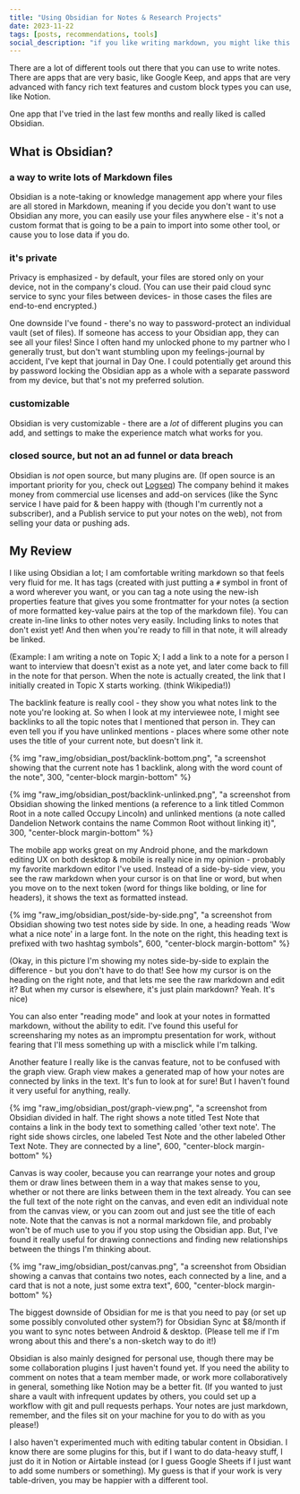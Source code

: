 ```yaml
---
title: "Using Obsidian for Notes & Research Projects"
date: 2023-11-22
tags: [posts, recommendations, tools]
social_description: "if you like writing markdown, you might like this tool"
---
```


There are a lot of different tools out there that you can use to write notes. There are apps that are very basic, like Google Keep, and apps that are very advanced with fancy rich text features and custom block types you can use, like Notion. 

One app that I've tried in the last few months and really liked is called Obsidian.

## What is Obsidian? 

### a way to write lots of Markdown files
Obsidian is a note-taking or knowledge management app where your files are all stored in Markdown, meaning if you decide you don't want to use Obsidian any more, you can easily use your files anywhere else - it's not a custom format that is going to be a pain to import into some other tool, or cause you to lose data if you do. 


### it's private
Privacy is emphasized - by default, your files are stored only on your device, not in the company's cloud. (You can use their paid cloud sync service to sync your files between devices- in those cases the files are end-to-end encrypted.) 

One downside I've found - there's no way to password-protect an individual vault (set of files). If someone has access to your Obsidian app, they can see all your files! Since I often hand my unlocked phone to my partner who I generally trust, but don't want stumbling upon my feelings-journal by accident, I've kept that journal in Day One. I could potentially get around this by password locking the Obsidian app as a whole with a separate password from my device, but that's not my preferred solution.

### customizable
Obsidian is very customizable - there are a _lot_ of different plugins you can add, and settings to make the experience match what works for you. 

### closed source, but not an ad funnel or data breach
Obsidian is _not_ open source, but many plugins are. (If open source is an important priority for you, check out [Logseq](https://logseq.com/)) The company behind it makes money from commercial use licenses and add-on services (like the Sync service I have paid for & been happy with (though I'm currently not a subscriber), and a Publish service to put your notes on the web), not from selling your data or pushing ads. 

## My Review

I like using Obsidian a lot; I am comfortable writing markdown so that feels very fluid for me. It has tags (created with just putting a `#` symbol in front of a word wherever you want, or you can tag a note using the new-ish properties feature that gives you some frontmatter for your notes (a section of more formatted key-value pairs at the top of the markdown file). You can create in-line links to other notes very easily. Including links to notes that don't exist yet! And then when you're ready to fill in that note, it will already be linked.

(Example: I am writing a note on Topic X; I add a link to a note for a person I want to interview that doesn't exist as a note yet, and later come back to fill in the note for that person. When the note is actually created, the link that I initially created in Topic X starts working. (think Wikipedia!))

The backlink feature is really cool - they show you what notes link to the note you're looking at. So when I look at my interviewee note, I might see backlinks to all the topic notes that I mentioned that person in. They can even tell you if you have unlinked mentions - places where some other note uses the title of your current note, but doesn't link it.

{% img "raw_img/obsidian_post/backlink-bottom.png", "a screenshot showing that the current note has 1 backlink, along with the word count of the note", 300, "center-block margin-bottom" %}

{% img "raw_img/obsidian_post/backlink-unlinked.png", "a screenshot from Obsidian showing the linked mentions (a reference to a link titled Common Root in a note called Occupy Lincoln) and unlinked mentions (a note called Dandelion Network contains the name Common Root without linking it)", 300, "center-block margin-bottom" %}

The mobile app works great on my Android phone, and the markdown editing UX on both desktop & mobile is really nice in my opinion - probably my favorite markdown editor I've used. Instead of a side-by-side view, you see the raw markdown when your cursor is on that line or word, but when you move on to the next token (word for things like bolding, or line for headers), it shows the text as formatted instead.

{% img "raw_img/obsidian_post/side-by-side.png", "a screenshot from Obsidian showing two test notes side by side. In one, a heading reads 'Wow what a nice note' in a large font. In the note on the right, this heading text is prefixed with two hashtag symbols", 600, "center-block margin-bottom" %}

(Okay, in this picture I'm showing my notes side-by-side to explain the difference - but you don't have to do that! See how my cursor is on the heading on the right note, and that lets me see the raw markdown and edit it? But when my cursor is elsewhere, it's just plain markdown? Yeah. It's nice)

You can also enter "reading mode" and look at your notes in formatted markdown, without the ability to edit. I've found this useful for screensharing my notes as an impromptu presentation for work, without fearing that I'll mess something up with a misclick while I'm talking.

Another feature I really like is the canvas feature, not to be confused with the graph view. Graph view makes a generated map of how your notes are connected by links in the text. It's fun to look at for sure! But I haven't found it very useful for anything, really. 

{% img "raw_img/obsidian_post/graph-view.png", "a screenshot from Obsidian divided in half. The right shows a note titled Test Note that contains a link in the body text to something called 'other text note'. The right side shows circles, one labeled Test Note and the other labeled Other Text Note. They are connected by a line", 600, "center-block margin-bottom" %}

Canvas is way cooler, because you can rearrange your notes and group them or draw lines between them in a way that makes sense to you, whether or not there are links between them in the text already. You can see the full text of the note right on the canvas, and even edit an individual note from the canvas view, or you can zoom out and just see the title of each note. Note that the canvas is not a normal markdown file, and probably won't be of much use to you if you stop using the Obsidian app. But, I've found it really useful for drawing connections and finding new relationships between the things I'm thinking about.

{% img "raw_img/obsidian_post/canvas.png", "a screenshot from Obsidian showing a canvas that contains two notes, each connected by a line, and a card that is not a note, just some extra text", 600, "center-block margin-bottom" %}

The biggest downside of Obsidian for me is that you need to pay (or set up some possibly convoluted other system?) for Obsidian Sync at $8/month if you want to sync notes between Android & desktop. (Please tell me if I'm wrong about this and there's a non-sketch way to do it!)

Obsidian is also mainly designed for personal use, though there may be some collaboration plugins I just haven't found yet. If you need the ability to comment on notes that a team member made, or work more collaboratively in general, something like Notion may be a better fit. (If you wanted to just share a vault with infrequent updates by others, you could set up a workflow with git and pull requests perhaps. Your notes are just markdown, remember, and the files sit on your machine for you to do with as you please!)

I also haven't experimented much with editing tabular content in Obsidian. I know there are some plugins for this, but if I want to do data-heavy stuff, I just do it in Notion or Airtable instead (or I guess Google Sheets if I just want to add some numbers or something). My guess is that if your work is very table-driven, you may be happier with a different tool.
